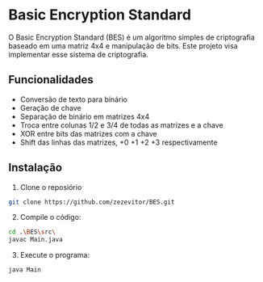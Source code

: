 # Basic Encryption Standard

O Basic Encryption Standard (BES) é um algoritmo simples de criptografia baseado em uma matriz 4x4 e manipulação de bits. Este projeto visa implementar esse sistema de criptografia.

## Funcionalidades
+ Conversão de texto para binário
+ Geração de chave
+ Separação de binário em matrizes 4x4
+ Troca entre colunas 1/2 e 3/4 de todas as matrizes e a chave
+ XOR entre bits das matrizes com a chave
+ Shift das linhas das matrizes, +0 +1 +2 +3 respectivamente

## Instalação

1. Clone o reposiório
```bash
git clone https://github.com/zezevitor/BES.git
```

2. Compile o código:
```bash
cd .\BES\src\
javac Main.java
```

3. Execute o programa:
```bash
java Main
```
